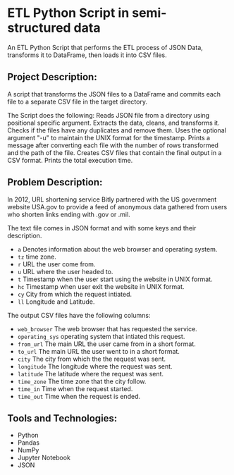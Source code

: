 # ETL Python Script in semi-structured data
An ETL Python Script that performs the ETL process of JSON Data, transforms it to DataFrame, then loads it into CSV files.

## Project Description:
A script that transforms the JSON files to a DataFrame and commits each file to a separate CSV file in the target directory.

The Script does the following:
Reads JSON file from a directory using positional specific argument.
Extracts the data, cleans, and transforms it.
Checks if the files have any duplicates and remove them.
Uses the optional argument "-u" to maintain the UNIX format for the timestamp. 
Prints a message after converting each file with the number of rows transformed and the path of the file.
Creates CSV files that contain the final output in a CSV format.
Prints the total execution time.

## Problem Description:

In 2012, URL shortening service Bitly partnered with the US government website USA.gov to provide a feed of anonymous data gathered from users who shorten links ending with .gov or .mil.

The text file comes in JSON format and with some keys and their description. 

- ```a``` Denotes information about the web browser and operating system.
- ```tz``` time zone.
- ```r``` URL the user come from.
- ```u``` URL where the user headed to.
- ```t``` Timestamp when the user start using the website in UNIX format.
- ```hc``` Timestamp when user exit the website in UNIX format.
- ```cy``` City from which the request intiated.
- ```ll``` Longitude and Latitude.

The output CSV files have the following columns:

- ```web_browser``` The web browser that has requested the service.
- ```operating_sys``` operating system that intiated this request.
- ```from_url``` The main URL the user came from in a short format.
- ```to_url``` The main URL the user went to in a short format.  
- ```city``` The city from which the the request was sent.
- ```longitude``` The longitude where the request was sent.
- ```latitude``` The latitude where the request was sent.
- ```time_zone``` The time zone that the city follow.
- ```time_in``` Time when the request started.
- ```time_out``` Time when the request is ended.

## Tools and Technologies:
- Python 
- Pandas
- NumPy
- Jupyter Notebook
- JSON
